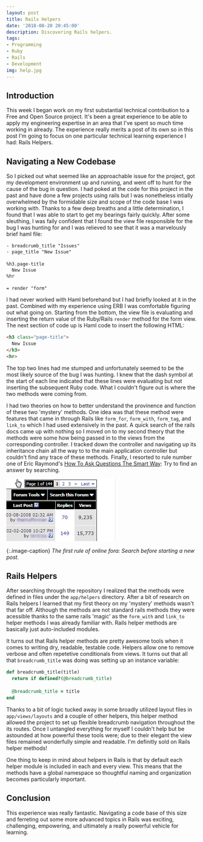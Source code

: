 ```yaml
---
layout: post
title: Rails Helpers
date: '2018-08-20 20:45:00'
description: Discovering Rails helpers.
tags:
- Programming
- Ruby
- Rails
- Development
img: help.jpg
---
```


## Introduction

This week I began work on my first substantial technical contribution to a Free and Open Source project. It's been a great experience to be able to apply my engineering expertise in an area that I've spent so much time working in already. The experience really merits a post of its own so in this post I'm going to focus on one particular technical learning experience I had: Rails Helpers.

## Navigating a New Codebase

So I picked out what seemed like an approachable issue for the project, got my development environment up and running, and went off to hunt for the cause of the bug in question. I had poked at the code for this project in the past and have done a few projects using rails but I was nonetheless intially overwhelmed by the formidable size and scope of the code base I was working with. Thanks to a few deep breaths and a little determination, I found that I was able to start to get my bearings fairly quickly. After some sleuthing, I was faily confident that I found the view file responsible for the bug I was hunting for and I was relieved to see that it was a marvelously brief haml file:

```haml
- breadcrumb_title "Issues"
- page_title "New Issue"

%h3.page-title
  New Issue
%hr

= render "form"
```

I had never worked with Haml beforehand but I had briefly looked at it in the past. Combined with my experience using ERB I was comfortable figuring out what going on. Starting from the bottom, the view file is evaluating and inserting the return value of the Ruby/Rails `render` method for the form view. The next section of code up is Haml code to insert the following HTML:

```html
<h3 class="page-title">
  New Issue
</h3>
<hr>
```

The top two lines had me stumped and unfortunately seemed to be the most likely source of the bug I was hunting. I knew that the dash symbol at the start of each line indicated that these lines were evaluating but not inserting the subsequent Ruby code. What I couldn't figure out is where the two methods were coming from.

I had two theories on how to better understand the provinence and function of these two 'mystery' methods. One idea was that these method were features that came in through Rails like `form_for`, `form_with`, `form_tag`, and `link_to` which I had used extensively in the past. A quick search of the rails docs came up with nothing so I moved on to my second theory that the methods were some how being passed in to the views from the corresponding controller. I tracked down the controller and navigating up its inheritance chain all the way to to the main application controller but couldn't find any trace of these methods. Finally, I resorted to rule number one of Eric Raymond's [How To Ask Questions The Smart Way](http://catb.org/~esr/faqs/smart-questions.html#before): Try to find an answer by searching.

![Search First!](/assets/img/search_first.gif)

{:.image-caption}
*The first rule of online fora: Search before starting a new post.*

## Rails Helpers

After searching through the repository I realized that the methods were defined in files under the `app/helpers` directory. After a bit of research on Rails helpers I learned that my first theory on my 'mystery' methods wasn't that far off. Although the methods are not standard rails methods they were acessible thanks to the same rails 'magic' as the `form_with` and `link_to` helper methods I was already familiar with. Rails helper methods are basically just auto-included modules.

It turns out that Rails helper methods are pretty awesome tools when it comes to writing dry, readable, testable code. Helpers allow one to remove verbose and often repetetive conditionals from views. It turns out that all that `breadcrumb_title` was doing was setting up an instance variable:

```ruby
def breadcrumb_title(title)
  return if defined?(@breadcrumb_title)

  @breadcrumb_title = title
end
```

Thanks to a bit of logic tucked away in some broadly utilized layout files in `app/views/layouts` and a couple of other helpers, this helper method allowed the project to set up flexible breadcrumb navigation throughout the its routes. Once I untangled everything for myself I couldn't help but be astounded at how powerful these tools were; due to their elegant the view files remained wonderfully simple and readable. I'm definitly sold on Rails helper methods!

One thing to keep in mind about helpers in Rails is that by default each helper module is included in each and every view. This means that the methods have a global namespace so thoughtful naming and organization becomes particularly important.

## Conclusion

This experience was really fantastic. Navigating a code base of this size and ferreting out some more advanced topics in Rails was exciting, challenging, empowering, and ultimately a really powerful vehicle for learning.
